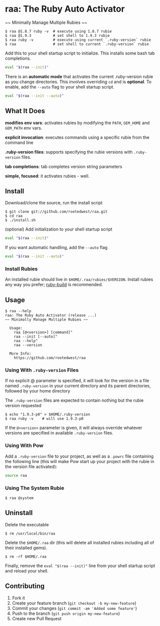 # raa: The Ruby Auto Activator

~~ Minimally Manage Multiple Rubies ~~

```
$ raa @1.8.7 ruby -v  # execute using 1.8.7 rubie
$ raa @1.9.3          # set shell to 1.9.3 rubie
$ raa ruby -v         # execute using current `.ruby-version` rubie
$ raa                 # set shell to current `.ruby-version` rubie
```

Add this to your shell startup script to initialize.  This installs some bash tab completions.

```bash
eval "$(raa --init)"
```

There is an **automatic mode** that activates the current .ruby-version rubie as you change directories.  This involves overriding `cd` and is **optional**.  To enable, add the `--auto` flag to your shell startup script.

```bash
eval "$(raa --init --auto)"
```

## What It Does

**modifies env vars**: activates rubies by modifying the `PATH`, `GEM_HOME` and `GEM_PATH` env vars.

**explicit invocation**: executes commands using a specific rubie from the command line

**.ruby-version files**: supports specifying the rubie versions with `.ruby-version` files.

**tab completions**: tab completes version string parameters

**simple, focused**: it activates rubies - well.

## Install

Download/clone the source, run the install script

```
$ git clone git://github.com/rootedwest/raa.git
$ cd raa
$ ./install.sh
```

(optional) Add initialization to your shell startup script

```bash
eval "$(raa --init)"
```

If you want automatic handling, add the `--auto` flag

```bash
eval "$(raa --init --auto)"
```

### Install Rubies

An installed rubie should live in `$HOME/.raa/rubies/$VERSION`.  Install rubies any way you prefer; [ruby-build](https://github.com/sstephenson/ruby-build) is recommended.

## Usage

```
$ raa --help
raa: The Ruby Auto Activator (release ...)
~~ Minimally Manage Multiple Rubies ~~

  Usage:
    raa [@<version>] [command]"
    raa --init [--auto]"
    raa --help"
    raa --version

  More Info:
    https://github.com/rootedwest/raa

```

### Using With `.ruby-version` Files

If no explicit @<verion> parameter is specified, it will look for the version in a file named `.ruby-version` in your current directory and its parent directories, followed by your home directory

The `.ruby-version` files are expected to contain nothing but the rubie version requested

```
$ echo "1.9.3-p0" > $HOME/.ruby-version
$ raa ruby -v    # will use 1.9.3-p0
```

If the `@<version>` parameter is given, it will always override whatever versions are specified in available `.ruby-version` files.

### Using With Pow

Add a `.ruby-version` file to your project, as well as a `.powrc` file containing the following line (this will make Pow start up your project with the rubie in the version file activated):

```bash
source raa
```

### Using The System Rubie

```
$ raa @system
```

## Uninstall

Delete the executable

```
$ rm /usr/local/bin/raa
```

Delete the `$HOME/.raa` dir (this will delete all installed rubies including all of their installed gems).

```
$ rm -rf $HOME/.raa
```

Finally, remove the `eval "$(raa --init)"` line from your shell startup script and reload your shell.

## Contributing

1. Fork it
2. Create your feature branch (`git checkout -b my-new-feature`)
3. Commit your changes (`git commit -am 'Added some feature'`)
4. Push to the branch (`git push origin my-new-feature`)
5. Create new Pull Request
